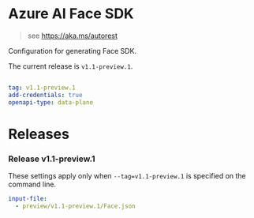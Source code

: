# Azure AI Face SDK

> see https://aka.ms/autorest

Configuration for generating Face SDK.

The current release is `v1.1-preview.1`.

``` yaml

tag: v1.1-preview.1
add-credentials: true
openapi-type: data-plane
```

# Releases

### Release v1.1-preview.1
These settings apply only when `--tag=v1.1-preview.1` is specified on the command line.
``` yaml $(tag) == 'v1.1-preview.1'
input-file:
  - preview/v1.1-preview.1/Face.json
```
